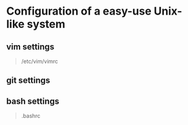 Configuration of a easy-use Unix-like system
============================================

## vim settings

>/etc/vim/vimrc



## git settings



## bash settings

> .bashrc
